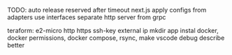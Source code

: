 TODO:
auto release reserved after timeout
next.js
apply configs from adapters
use interfaces
separate http server from grpc

teraform: 
e2-micro 
http https ssh-key external ip
mkdir app 
instal docker, docker permissions, docker compose, rsync, make
vscode debug describe better